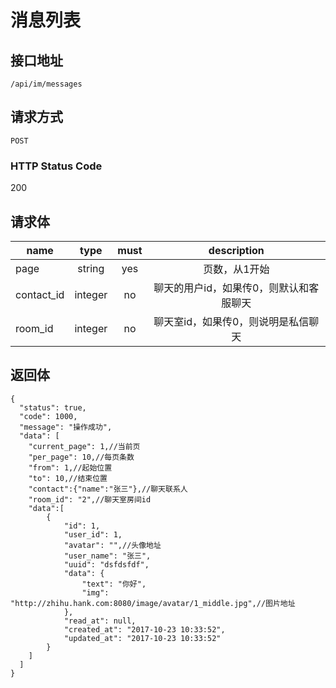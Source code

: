 # 消息列表

## 接口地址

`/api/im/messages`

## 请求方式

`POST`

### HTTP Status Code

200

## 请求体

| name     | type     | must     | description |
|----------|:--------:|:--------:|:--------:|
| page   | string   | yes     | 页数，从1开始 |
| contact_id | integer | no | 聊天的用户id，如果传0，则默认和客服聊天 |
| room_id | integer | no | 聊天室id，如果传0，则说明是私信聊天 |

## 返回体

```json5
{
  "status": true,
  "code": 1000,
  "message": "操作成功",
  "data": [
    "current_page": 1,//当前页
    "per_page": 10,//每页条数
    "from": 1,//起始位置
    "to": 10,//结束位置
    "contact":{"name":"张三"},//聊天联系人
    "room_id": "2",//聊天室房间id
    "data":[
        {
            "id": 1,
            "user_id": 1,
            "avatar": "",//头像地址
            "user_name": "张三",
            "uuid": "dsfdsfdf",
            "data": {
                "text": "你好",
                "img": "http://zhihu.hank.com:8080/image/avatar/1_middle.jpg",//图片地址
            },
            "read_at": null,
            "created_at": "2017-10-23 10:33:52",
            "updated_at": "2017-10-23 10:33:52"
        }
    ]
  ]
}
``` 
